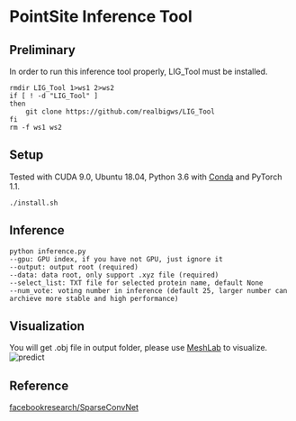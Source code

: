 # PointSite Inference Tool

## Preliminary

In order to run this inference tool properly, LIG_Tool must be installed.

```
rmdir LIG_Tool 1>ws1 2>ws2
if [ ! -d "LIG_Tool" ]
then
	git clone https://github.com/realbigws/LIG_Tool
fi
rm -f ws1 ws2
```


## Setup

Tested with CUDA 9.0, Ubuntu 18.04, Python 3.6 with [Conda](https://www.anaconda.com/) and PyTorch 1.1.

```
./install.sh
```
## Inference
 ```
python inference.py 
--gpu: GPU index, if you have not GPU, just ignore it
--output: output root (required)
--data: data root, only support .xyz file (required)
--select_list: TXT file for selected protein name, default None
--num_vote: voting number in inference (default 25, larger number can archieve more stable and high performance)
```
## Visualization
You will get .obj file in output folder, please use [MeshLab](http://www.meshlab.net/) to visualize.
![predict](pic/result.png)

## Reference
[facebookresearch/SparseConvNet](https://github.com/facebookresearch/SparseConvNet/tree/master/)
